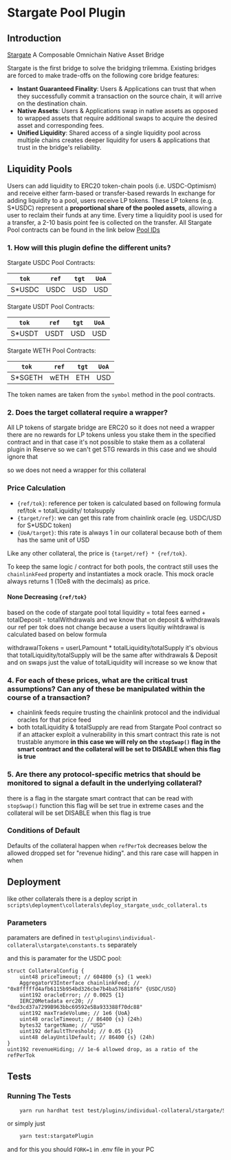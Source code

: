 # Stargate Pool Plugin

## Introduction

[Stargate][stargate-docs-overview] A Composable Omnichain Native Asset Bridge

Stargate is the first bridge to solve the bridging trilemma. Existing bridges are forced to make trade-offs on the following core bridge features:
- **Instant Guaranteed Finality**: Users & Applications can trust that when they successfully commit a transaction on the source chain, it will arrive on the destination chain.
- **Native Assets**: Users & Applications swap in native assets as opposed to wrapped assets that require additional swaps to acquire the desired asset and corresponding fees.
- **Unified Liquidity**: Shared access of a single liquidity pool across multiple chains creates deeper liquidity for users & applications that trust in the bridge's reliability.

## Liquidity Pools
Users can add liquidity to ERC20 token-chain pools (i.e. USDC-Optimism) and receive either farm-based or transfer-based rewards
In exchange for adding liquidity to a pool, users receive LP tokens. These LP tokens (e.g. S*USDC) represent a **proportional share of the pooled assets**, allowing a user to reclaim their funds at any time.
Every time a liquidity pool is used for a transfer, a 2-10 basis point fee is collected on the transfer.
All Stargate  Pool contracts can be found in the link below 
[Pool IDs][stargate_pool_ids]

### 1. How will this plugin define the different units?

Stargate USDC Pool Contracts:

| `tok`         | `ref` | `tgt` | `UoA` |
| :-----------: | :---: | :---: | :---: |
|  S*USDC  | USDC  |  USD  |  USD  |

Stargate USDT Pool Contracts:

| `tok`         | `ref` | `tgt` | `UoA` |
| :-----------: | :---: | :---: | :---: |
|  S*USDT  | USDT  |  USD  |  USD  |

Stargate WETH Pool Contracts:

| `tok`         | `ref` | `tgt` | `UoA` |
| :-----------: | :---: | :---: | :---: |
|  S*SGETH  | wETH  |  ETH  |  USD  |

The token names are taken from the `symbol` method in the pool contracts.

### 2. Does the target collateral require a wrapper?
All LP tokens of stargate bridge are ERC20 so it does not need a wrapper 
there are no rewards for LP tokens unless you stake them in the specified contract and in that case it's not possible to stake them as a collateral plugin in Reserve so we can't get STG rewards in this case and we should ignore that

so we does not need a wrapper for this collateral



### Price Calculation
- `{ref/tok}`: reference per token is calculated based on following formula 
        ref/tok = totalLiquidity/ totalsupply 
- `{target/ref}`: we can get this rate from chainlink oracle (eg. USDC/USD for S*USDC token)
- `{UoA/target}`: this rate is always 1 in our collateral because both of them has the same unit of USD

Like any other collateral, the price is `{target/ref} * {ref/tok}`.

To keep the same logic / contract for both pools, the contract still uses the `chainlinkFeed` property and instantiates a mock oracle.
This mock oracle always returns 1 (10e8 with the decimals) as price.

#### None Decreasing `{ref/tok}`
based on the code of stargate pool total liquidity = total fees earned + totalDeposit - totalWithdrawals 
and we know that on deposit & withdrawals our ref per tok does not change because a users liquitiy wihtdrawal is calculated based on below formula 

withdrawalTokens = userLPamount * totalLiquidity/totalSupply 
it's obvious that totalLiquidity/totalSupply will be the same after withdrawals & Deposit 
and on swaps just the value of totalLiquidity will increase so we know that 

### 4. **For each of these prices, what are the critical trust assumptions?  Can any of these be manipulated within the course of a transaction?**
- chainlink feeds require trusting the chainlink protocol and the individual oracles for that price feed
- both  totalLiquidity & totalSupply are read from Stargate Pool contract so if an attacker exploit a vulnerability in this smart contract this rate is not trustable anymore 
    **in this case we will rely on the `stopSwap()` flag in the smart contract and the collateral will be set to DISABLE when this flag is true**

### 5. **Are there any protocol-specific metrics that should be monitored to signal a default in the underlying collateral?**
there  is a flag in the stargate smart contract that can be read with `stopSwap()` function this flag will be set true in extreme cases and the collateral will be set DISABLE when this flag is true

### Conditions of Default

Defaults of the collateral happen when `refPerTok` decreases below the allowed dropped set for "revenue hiding".
and this rare case will happen in when 

## Deployment
like other collaterals there is a deploy script  in `scripts\deployment\collaterals\deploy_stargate_usdc_collateral.ts`

### Parameters

paramaters are defined in `test\plugins\individual-collateral\stargate\constants.ts` separately

and this is paramater for the USDC pool:

```solidity
struct CollateralConfig {
    uint48 priceTimeout; // 604800 {s} (1 week)
    AggregatorV3Interface chainlinkFeed; // "0x8fffffd4afb6115b954bd326cbe7b4ba576818f6" {USDC/USD}
    uint192 oracleError; // 0.0025 {1}
    IERC20Metadata erc20; // "0xd3cd37a7299B963bbc69592e5Ba933388f70dc88"
    uint192 maxTradeVolume; // 1e6 {UoA}
    uint48 oracleTimeout; // 86400 {s} (24h)
    bytes32 targetName; // "USD"
    uint192 defaultThreshold; // 0.05 {1}
    uint48 delayUntilDefault; // 86400 {s} (24h)
}
uint192 revenueHiding; // 1e-6 allowed drop, as a ratio of the refPerTok 
```

## Tests

### Running The Tests

```bash
    yarn run hardhat test test/plugins/individual-collateral/stargate/StargatePoolCollateral.test.ts
```
or simply just

```bash
    yarn test:stargatePlugin
```

and for this you should `FORK=1` in .env file in your PC

[stargate-docs-overview]:"https://stargateprotocol.gitbook.io/stargate/"
[stargate_pool_ids]:"https://stargateprotocol.gitbook.io/stargate/developers/pool-ids"